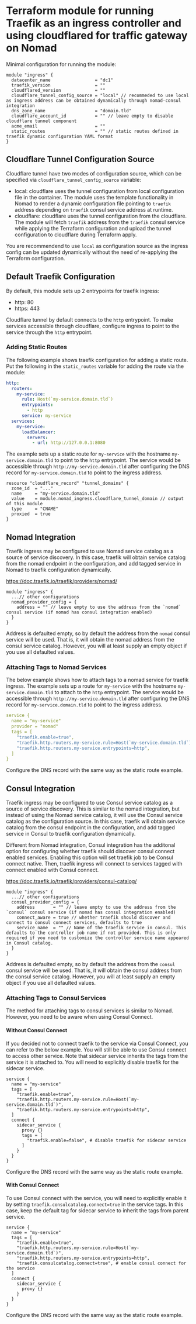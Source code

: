 # Terraform module for running Traefik as an ingress controller and using cloudflared for traffic gateway on Nomad

Minimal configuration for running the module:

```hcl
module "ingress" {
  datacenter_name                 = "dc1"
  traefik_version                 = ""
  cloudflared_version             = ""
  cloudflare_tunnel_config_source = "local" // recommeded to use local as ingress address can be obtained dynamically through nomad-consul integration
  dns_zone_name                   = "domain.tld"
  cloudflare_account_id           = "" // leave empty to disable cloudflare tunnel component
  acme_email                      = ""
  static_routes                   = "" // static routes defined in traefik dynamic configuration YAML format
}
```

## Cloudflare Tunnel Configuration Source

Cloudflare tunnel have two modes of configuration source, which can be
specified via `cloudflare_tunnel_config_source` variable:

- local: cloudflare uses the tunnel configuration from local configuration file
in the container. The module uses the template functionality in Nomad to render
a dynamic configuration file pointing to `traefik` address depending on
`traefik` consul service address at runtime.
- cloudflare: cloudflare uses the tunnel configuration from the cloudflare. The
module will fetch `traefik` address from the `traefik` consul service while
applying the Terraform configuration and upload the tunnel configuration to
cloudflare during Terraform apply.

You are recommendend to use `local` as configuration source as the ingress
config can be updated dynamically without the need of re-applying the Terraform
configuration.

## Default Traefik Configuration

By default, this module sets up 2 entrypoints for traefik ingress:

- http: 80
- https: 443

Cloudflare tunnel by default connects to the `http` entrypoint. To make
services accessible through cloudflare, configure ingress to point to
the service through the `http` entrypoint.

### Adding Static Routes

The following example shows traefik configuration for adding a static route.
Put the following in the `static_routes` variable for adding the route via
the module:

```yaml
http:
  routers:
    my-service:
      rule: Host(`my-service.domain.tld`)
      entrypoints:
        - http
      service: my-service
  services:
    my-service:
      loadBalancer:
        servers:
          - url: http://127.0.0.1:8080
```

The example sets up a static route for `my-service` with the hostname
`my-service.domain.tld` to point to the `http` entrypoint. The service would
be accessible through `http://my-service.domain.tld` after configuring the DNS
record for `my-service.domain.tld` to point to the ingress address.

```hcl
resource "cloudflare_record" "tunnel_domains" {
  zone_id  = "..."
  name     = "my-service.domain.tld"
  value    = module.nomad_ingress.cloudflare_tunnel_domain // output of this module
  type     = "CNAME"
  proxied  = true
}
```

## Nomad Integration

Traefik ingress may be configured to use Nomad service catalog as a source of
service discovery. In this case, traefik will obtain service catalog from the
nomad endpoint in the configuration, and add tagged service in Nomad to traefik
configuration dynamically.

https://doc.traefik.io/traefik/providers/nomad/

```hcl
module "ingress" {
  ...// other configurations
  nomad_provider_config = {
    address = "" // leave empty to use the address from the `nomad` consul service (if nomad has consul integration enabled)
  }
}
```

Address is defaulted empty, so by default the address from the `nomad` consul
service will be used. That is, it will obtain the nomad address from the consul
service catalog. However, you will at least supply an empty object if you
use all defaulted values.

### Attaching Tags to Nomad Services

The below example shows how to attach tags to a nomad service for traefik
ingress. The example sets up a route for `my-service` with the hostname
`my-service.domain.tld` to attach to the `http` entrypoint. The service would
be accessible through `http://my-service.domain.tld` after configuring the
DNS record for `my-service.domain.tld` to point to the ingress address.

```yaml
service {
  name = "my-service"
  provider = "nomad"
  tags = [
    "traefik.enable=true",
    "traefik.http.routers.my-service.rule=Host(`my-service.domain.tld`)",
    "traefik.http.routers.my-service.entrypoints=http",
  ]
}
```

Configure the DNS record with the same way as the static route example.

## Consul Integration

Traefik ingress may be configured to use Consul service catalog as a source of
service discovery. This is similar to the nomad integration, but instead of
using the Nomad service catalog, it will use the Consul service catalog as the
configuration source. In this case, traefik will obtain service catalog from
the consul endpoint in the configuration, and add tagged service in Consul to
traefik configuration dynamically.

Different from Nomad integration, Consul integration has the additonal option
for configuring whether traefik should discover consul connect enabled
services. Enabling this option will set traefik job to be Consul connect
native. Then, traefik ingress will connect to services tagged with connect
enabled with Consul connect.

https://doc.traefik.io/traefik/providers/consul-catalog/

```hcl
module "ingress" {
  ...// other configurations
  consul_provider_config = {
    address       = "" // leave empty to use the address from the `consul` consul service (if nomad has consul integration enabled)
    connect_aware = true // whether traefik should discover and connect to consul connect services, defaults to true
    service_name  = "" // Name of the traefik service in consul. This defaults to the controller job name if not provided. This is only required if you need to customize the controller service name appeared in Consul catalog.
  }
}
```

Address is defaulted empty, so by default the address from the `consul` consul
service will be used. That is, it will obtain the consul address from the
consul service catalog. However, you will at least supply an empty object if
you use all defaulted values.

### Attaching Tags to Consul Services

The method for attaching tags to consul services is similar to Nomad. However,
you need to be aware when using Consul Connect.

#### Without Consul Connect

If you decided not to connect traefik to the service via Consul Connect, you
can refer to the below example. You will still be able to use Consul connect
to access other service. Note that sidecar service inherits the tags
from the service it is attached to. You will need to explicitly disable
traefik for the sidecar service.

```hcl
service {
  name = "my-service"
  tags = [
    "traefik.enable=true",
    "traefik.http.routers.my-service.rule=Host(`my-service.domain.tld`)",
    "traefik.http.routers.my-service.entrypoints=http",
  ]
  connect {
    sidecar_service {
      proxy {}
      tags = [
        "traefik.enable=false", # disable traefik for sidecar service
      ]
    }
  }
}
```

Configure the DNS record with the same way as the static route example.

#### With Consul Connect

To use Consul connect with the service, you will need to explicitly enable
it by setting `traefik.consulcatalog.connect=true` in the service tags. In
this case, keep the default tag for sidecar service to inherit the tags from
parent service.

```hcl
service {
  name = "my-service"
  tags = [
    "traefik.enable=true",
    "traefik.http.routers.my-service.rule=Host(`my-service.domain.tld`)",
    "traefik.http.routers.my-service.entrypoints=http",
    "traefik.consulcatalog.connect=true", # enable consul connect for the service
  ]
  connect {
    sidecar_service {
      proxy {}
    }
  }
}
```

Configure the DNS record with the same way as the static route example.
